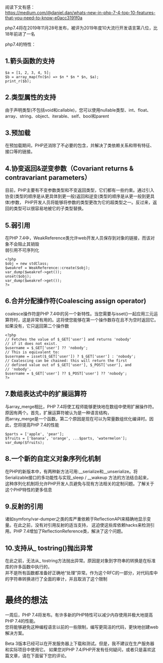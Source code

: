   
阅读下文有感：   
https://medium.com/@daniel.dan/whats-new-in-php-7-4-top-10-features-that-you-need-to-know-e0acc3191f0a  

php7.4将在2019年11月28号发布，被评为2019年度10大流行开发语言第八位，比18年前进了一名  

php7.4的特性： 

## 1.箭头函数的支持  
```
$a = [1, 2, 3, 4, 5];
$b = array_map(fn($n) => $n * $n * $n, $a);
print_r($b);
```

## 2.类型属性的支持 

由于声明类型(不包括void和callable)，您可以使用nullable类型、int、float、array、string、object、iterable、self、bool和parent  

## 3.预加载  

在预加载期间，PHP还消除了不必要的包含，并解决了类依赖关系和带有特征、接口等的链接。  


## 4.协变返回&逆变参数（Covariant returns & contravariant parameters）

目前，PHP主要有不变参数类型和不变返回类型，它们都有一些约束。通过引入协变(类型的顺序是从更具体到更一般)返回和逆变(类型的顺序是从更一般到更具体)参数，
PHP开发人员将能够将参数的类型更改为它的超类型之一。反过来，返回的类型可以很容易地被它的子类型替换。   


## 5.弱引用

在PHP 7.4中，WeakReference类允许web开发人员保存到对象的链接，而该对象不会阻止其销毁  
弱引用不可序列化 
```
<?php
$obj = new stdClass;
$weakref = WeakReference::create($obj);
var_dump($weakref->get());
unset($obj);
var_dump($weakref->get());
?>
```

## 6.合并分配操作符(Coalescing assign operator)

coalesce操作符是PHP 7.4中的另一个新特性。当您需要与isset()一起应用三元运算符时，这是非常有用的。这将使您能够在第一个操作数存在且不为空时返回它。  
如果没有，它只返回第二个操作数  
```
<?php
// Fetches the value of $_GET['user'] and returns 'nobody'
// if it does not exist.
$username = $_GET['user'] ?? 'nobody';
// This is equivalent to:
$username = isset($_GET['user']) ? $_GET['user'] : 'nobody';
// Coalescing can be chained: this will return the first
// defined value out of $_GET['user'], $_POST['user'], and
// 'nobody'.
$username = $_GET['user'] ?? $_POST['user'] ?? 'nobody';
?>
```

## 7.数组表达式中的扩展运算符
与array_merge相比，PHP 7.4将使工程师能够更快地在数组中使用扩展操作符。原因有两个。首先，扩展运算符被认为是一种语言结构，  
而array_merge是一个函数。第二个原因是现在可以为常量数组优化编译时。因此，您将提高PHP 7.4的性能  

```
$parts = ['apple', 'pear'];
$fruits = ['banana', 'orange', ...$parts, 'watermelon'];
var_dump($fruits);
```

## 8.一个新的自定义对象序列化机制
在PHP的新版本中，有两种新方法可用:__serialize和__unserialize。将Serializable接口的多功能性与实现_sleep / __wakeup 方法的方法结合起来，  
这种序列化机制将允许PHP开发人员避免与现有方法相关的定制问题。了解关于这个PHP特性的更多信息  


## 9.反射的引用
诸如symfony/var-dumper之类的库严重依赖于ReflectionAPI来精确地显示变量。在此之前，没有对引用反射的适当支持，
这迫使这些库依赖hacks来检测引用。PHP 7.4增加了ReflectionReference类，解决了这个问题。  


## 10.支持从_ tostring()抛出异常
在此之前，无法从_ tostring方法抛出异常。原因是对象到字符串的转换是在标准库的许多函数中执行的，  
并不是所有函数都准备好正确地“处理”异常。作为这个RFC的一部分，对代码库中的字符串转换进行了全面的审计，并且取消了这个限制  


# 最终的想法
一周后，PHP 7.4将发布。有许多新的PHP特性可以减少内存使用并极大地提高PHP 7.4的性能。  
您将能够避免这种编程语言以前的一些限制，编写更简洁的代码，更快地创建web解决方案。  

Beta 3版本已经可以在开发服务器上下载和测试。但是，我不建议在生产服务器和实际项目中使用它。
如果您对PHP 7.4/PHP开发有任何疑问，或者只是喜欢这篇文章，请在下面留下您的评论。
